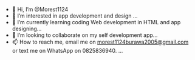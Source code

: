 - 👋 Hi, I’m @Morest1124
- 👀 I’m interested in app development and design ...
- 🌱 I’m currently learning coding Web development in HTML and app designing...
- 💞️ I’m looking to collaborate on my self development app...
- 📫 How to reach me, email me on morest1124burawa2005@gmail.com or text me on WhatsApp on 0825836940. ...

<!---
Morest1124/Morest1124 is a ✨ special ✨ repository because its `README.md` (this file) appears on your GitHub profile.
You can click the Preview link to take a look at your changes.
--->
